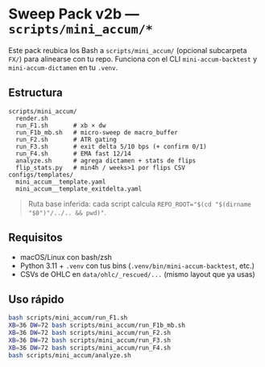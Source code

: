 # Sweep Pack v2b — `scripts/mini_accum/*`

Este pack reubica los Bash a `scripts/mini_accum/` (opcional subcarpeta `FX/`) para alinearse con tu repo.
Funciona con el CLI `mini-accum-backtest` y `mini-accum-dictamen` en tu `.venv`.

## Estructura
```
scripts/mini_accum/
  render.sh
  run_F1.sh       # xb × dw
  run_F1b_mb.sh   # micro-sweep de macro_buffer
  run_F2.sh       # ATR gating
  run_F3.sh       # exit delta 5/10 bps (+ confirm 0/1)
  run_F4.sh       # EMA fast 12/14
  analyze.sh      # agrega dictamen + stats de flips
  flip_stats.py   # min4h / weeks>1 por flips CSV
configs/templates/
  mini_accum__template.yaml
  mini_accum__template_exitdelta.yaml
```

> Ruta base inferida: cada script calcula `REPO_ROOT="$(cd "$(dirname "$0")"/../.. && pwd)"`.

## Requisitos
- macOS/Linux con bash/zsh
- Python 3.11 + `.venv` con tus bins (`.venv/bin/mini-accum-backtest`, etc.)
- CSVs de OHLC en `data/ohlc/_rescued/...` (mismo layout que ya usas)

## Uso rápido
```bash
bash scripts/mini_accum/run_F1.sh
XB=36 DW=72 bash scripts/mini_accum/run_F1b_mb.sh
XB=36 DW=72 bash scripts/mini_accum/run_F2.sh
XB=36 DW=72 bash scripts/mini_accum/run_F3.sh
XB=36 DW=72 bash scripts/mini_accum/run_F4.sh
bash scripts/mini_accum/analyze.sh
```
